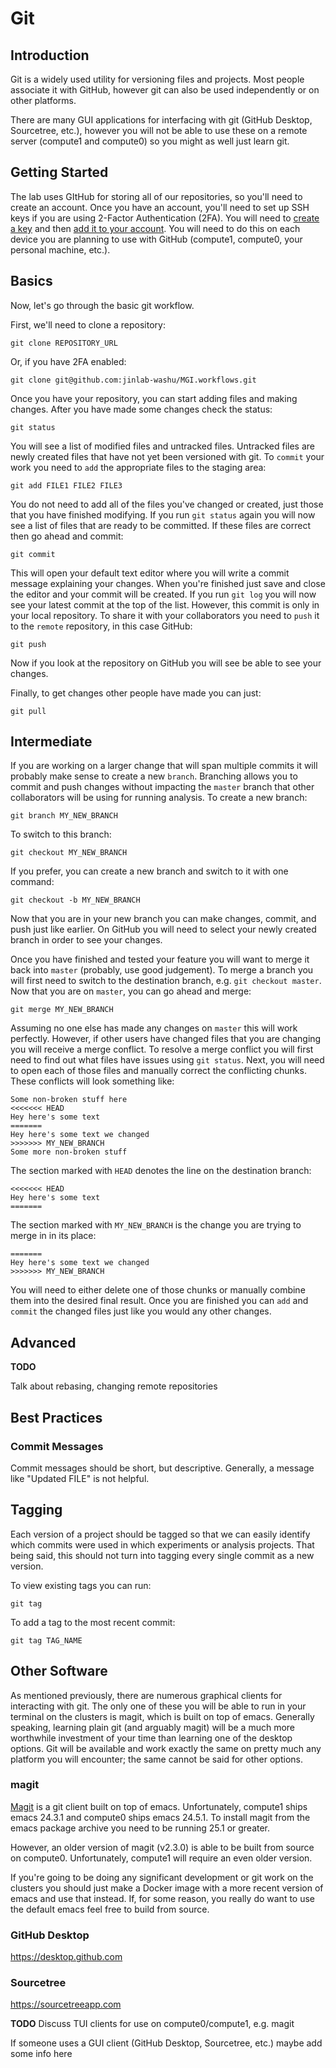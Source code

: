 # Git

## Introduction

Git is a widely used utility for versioning files and projects. Most people associate it with GitHub, however git can also be used independently or on other platforms.

There are many GUI applications for interfacing with git (GitHub Desktop, Sourcetree, etc.), however you will not be able to use these on a remote server (compute1 and compute0) so you might as well just learn git.

## Getting Started

The lab uses GItHub for storing all of our repositories, so you'll need to create an account. Once you have an account, you'll need to set up SSH keys if you are using 2-Factor Authentication (2FA). You will need to [create a key](https://help.github.com/en/github/authenticating-to-github/generating-a-new-ssh-key-and-adding-it-to-the-ssh-agent) and then [add it to your account](https://help.github.com/en/github/authenticating-to-github/adding-a-new-ssh-key-to-your-github-account). You will need to do this on each device you are planning to use with GitHub (compute1, compute0, your personal machine, etc.).

## Basics

Now, let's go through the basic git workflow.

First, we'll need to clone a repository:

```
git clone REPOSITORY_URL
```

Or, if you have 2FA enabled:

```
git clone git@github.com:jinlab-washu/MGI.workflows.git
```

Once you have your repository, you can start adding files and making changes. After you have made some changes check the status:

```
git status
```

You will see a list of modified files and untracked files. Untracked files are newly created files that have not yet been versioned with git. To `commit` your work you need to `add` the appropriate files to the staging area:

```
git add FILE1 FILE2 FILE3
```

You do not need to add all of the files you've changed or created, just those that you have finished modifying. If you run `git status` again you will now see a list of files that are ready to be committed. If these files are correct then go ahead and commit:

```
git commit
```

This will open your default text editor where you will write a commit message explaining your changes. When you're finished just save and close the editor and your commit will be created. If you run `git log` you will now see your latest commit at the top of the list. However, this commit is only in your local repository. To share it with your collaborators you need to `push` it to the `remote` repository, in this case GitHub:

```
git push
```

Now if you look at the repository on GitHub you will see be able to see your changes.

Finally, to get changes other people have made you can just:

```
git pull
```

## Intermediate

If you are working on a larger change that will span multiple commits it will probably make sense to create a new `branch`. Branching allows you to commit and push changes without impacting the `master` branch that other collaborators will be using for running analysis. To create a new branch:

```
git branch MY_NEW_BRANCH
```

To switch to this branch:

```
git checkout MY_NEW_BRANCH
```

If you prefer, you can create a new branch and switch to it with one command:

```
git checkout -b MY_NEW_BRANCH
```

Now that you are in your new branch you can make changes, commit, and push just like earlier. On GitHub you will need to select your newly created branch in order to see your changes. 

Once you have finished and tested your feature you will want to merge it back into `master` (probably, use good judgement). To merge a branch you will first need to switch to the destination branch, e.g. `git checkout master`. Now that you are on `master`, you can go ahead and merge:

```
git merge MY_NEW_BRANCH
```

Assuming no one else has made any changes on `master` this will work perfectly. However, if other users have changed files that you are changing you will receive a merge conflict. To resolve a merge conflict you will first need to find out what files have issues using `git status`. Next, you will need to open each of those files and manually correct the conflicting chunks. These conflicts will look something like:

```
Some non-broken stuff here
<<<<<<< HEAD
Hey here's some text
=======
Hey here's some text we changed
>>>>>>> MY_NEW_BRANCH
Some more non-broken stuff
```

The section marked with `HEAD` denotes the line on the destination branch:

```
<<<<<<< HEAD                                                                                                                                                                   
Hey here's some text                                                                                                                                                           
======= 
```

The section marked with `MY_NEW_BRANCH` is the change you are trying to merge in in its place:

```
=======                                                                                                                                                                        
Hey here's some text we changed                                                                                                                                                
>>>>>>> MY_NEW_BRANCH 
```

You will need to either delete one of those chunks or manually combine them into the desired final result. Once you are finished you can `add` and `commit` the changed files just like you would any other changes.

## Advanced

**TODO**

Talk about rebasing, changing remote repositories

## Best Practices

### Commit Messages

Commit messages should be short, but descriptive. Generally, a message like "Updated FILE" is not helpful.

## Tagging

Each version of a project should be tagged so that we can easily identify which commits were used in which experiments or analysis projects. That being said, this should not turn into tagging every single commit as a new version.

To view existing tags you can run:

```
git tag
```

To add a tag to the most recent commit:

```
git tag TAG_NAME
```

## Other Software

As mentioned previously, there are numerous graphical clients for interacting with git. The only one of these you will be able to run in your terminal on the clusters is magit, which is built on top of emacs. Generally speaking, learning plain git (and arguably magit) will be a much more worthwhile investment of your time than learning one of the desktop options. Git will be available and work exactly the same on pretty much any platform you will encounter; the same cannot be said for other options.

### magit

[Magit](https://magit.vc) is a git client built on top of emacs. Unfortunately, compute1 ships emacs 24.3.1 and compute0 ships emacs 24.5.1. To install magit from the emacs package archive you need to be running 25.1 or greater. 

However, an older version of magit (v2.3.0) is able to be built from source on compute0. Unfortunately, compute1 will require an even older version.

If you're going to be doing any significant development or git work on the clusters you should just make a Docker image with a more recent version of emacs and use that instead. If, for some reason, you really do want to use the default emacs feel free to build from source. 

### GitHub Desktop

https://desktop.github.com

### Sourcetree

https://sourcetreeapp.com

**TODO**
Discuss TUI clients for use on compute0/compute1, e.g. magit

If someone uses a GUI client (GitHub Desktop, Sourcetree, etc.) maybe add some info here
